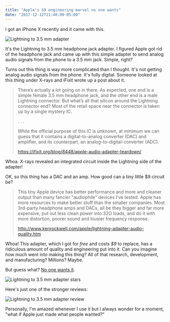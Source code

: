 ```yaml
---
title: "Apple's $9 engineering marvel no one wants"
date: "2017-12-12T21:40:00-05:00"
---
```


I got an iPhone X recently and it came with this.

![Lightning to 3.5 mm adapter](/img/2017/12/lightning-adapter.png)

It's the Lightning to 3.5 mm headphone jack adapter. I figured Apple got rid of the headphone
jack and came up with this simple adapter to send analog audio signals from the phone to a
3.5 mm jack. Simple, right?

Turns out this thing is way more complicated than I thought. It's not getting analog audio signals
from the phone. It's fully digital. Someone looked at this thing under X-rays and iFixit wrote up a post
about it.

> There’s actually a lot going on in there. As expected, one end is a simple female 3.5 mm headphone jack, and the other end is a male Lightning connector. But what’s all that silicon around the Lightning connector end? Most of the retail space near the connector is taken up by a single mystery IC.
>
> . . .
>
> While the official purpose of this IC is unknown, at minimum we can guess that it contains a digital-to-analog converter (DAC) and amplifier, and its counterpart, an analog-to-digital-converter (ADC).
>
> https://ifixit.org/blog/8448/apple-audio-adapter-teardown/

Whoa. X-rays revealed an integrated circuit inside the Lightning side of the adapter!

OK, so this thing has a DAC and an amp. How good can a tiny little $9 circuit be?

> This tiny Apple device has better performance and more and cleaner output than many fancier "audiophile" devices I've tested. Apple has more resources to make better stuff than the smaller companies. Most 3rd-party headphone amps and DACs, all be they bigger and far more expensive, put out less clean power into 32Ω loads, and do it with more distortion, poorer sound and lousier frequency response.
>
> http://www.kenrockwell.com/apple/lightning-adapter-audio-quality.htm

Whoa! This adapter, which I got for *free* and costs *$9* to replace, has a ridiculous amount of
quality and engineering put into it. Can you imagine how much went into making this thing? All of that
research, development, and manufacturing? Millions? Maybe.

But guess what? [No one wants it](https://www.apple.com/shop/product/MMX62AM/A/lightning-to-35-mm-headphone-jack-adapter).

![Lightning to 3.5 mm adapter stars](/img/2017/12/adapter-stars.png)

Here's just one of the stronger reviews:

![Lightning to 3.5 mm adapter review](/img/2017/12/adapter-review.png)

Personally, I'm amazed whenever I use it but I always wonder for a moment, "what if Apple just made
what people wanted?"
